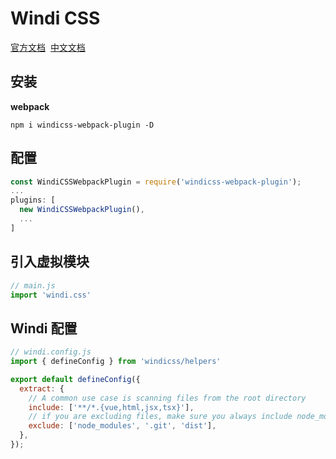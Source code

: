 # Windi CSS

[官方文档](https://windicss.org/)  [中文文档](https://cn.windicss.org/)

## 安装

**webpack**

```
npm i windicss-webpack-plugin -D
```

## 配置

```js
const WindiCSSWebpackPlugin = require('windicss-webpack-plugin');
...
plugins: [
  new WindiCSSWebpackPlugin(),
  ...
]
```

## 引入虚拟模块

```js
// main.js
import 'windi.css'
```

## Windi 配置

```js
// windi.config.js
import { defineConfig } from 'windicss/helpers'

export default defineConfig({
  extract: {
    // A common use case is scanning files from the root directory
    include: ['**/*.{vue,html,jsx,tsx}'],
    // if you are excluding files, make sure you always include node_modules and .git
    exclude: ['node_modules', '.git', 'dist'],
  },
});
```
